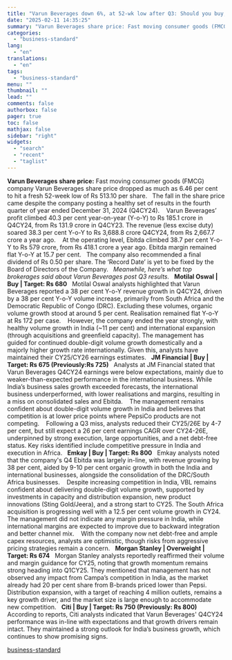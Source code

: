 ```yaml
---
title: "Varun Beverages down 6%, at 52-wk low after Q3: Should you buy, sell, hold?"
date: "2025-02-11 14:35:25"
summary: "Varun Beverages share price: Fast moving consumer goods (FMCG) company Varun Beverages share price dropped as much as 6.46 per cent to hit a fresh 52-week low of Rs 513.10 per share. The fall in the share price came despite the company posting a healthy set of results in the..."
categories:
  - "business-standard"
lang:
  - "en"
translations:
  - "en"
tags:
  - "business-standard"
menu: ""
thumbnail: ""
lead: ""
comments: false
authorbox: false
pager: true
toc: false
mathjax: false
sidebar: "right"
widgets:
  - "search"
  - "recent"
  - "taglist"
---
```


**Varun Beverages share price:** Fast moving consumer goods (FMCG) company Varun Beverages share price dropped as much as 6.46 per cent to hit a fresh 52-week low of Rs 513.10 per share.
 
The fall in the share price came despite the company posting a healthy set of results in the fourth quarter of year ended December 31, 2024 (Q4CY24). 
 
Varun Beverages’ profit climbed 40.3 per cent year-on-year (Y-o-Y) to Rs 185.1 crore in Q4CY24, from Rs 131.9 crore in Q4CY23. The revenue (less excise duty) soared 38.3 per cent Y-o-Y to Rs 3,688.8 crore Q4CY24, from Rs 2,667.7 crore a year ago. 
 
At the operating level, Ebitda climbed 38.7 per cent Y-o-Y to Rs 579 crore, from Rs 418.1 crore a year ago. Ebitda margin remained flat Y-o-Y at 15.7 per cent.
 
The company also recommended a final dividend of Rs 0.50 per share. The ‘Record Date’ is yet to be fixed by the Board of Directors of the Company.
 
*Meanwhile, here’s what top brokerages said about Varun Beverages post Q3 results.*
 
**Motilal Oswal | Buy | Target: Rs 680**
 
Motilal Oswal analysts highlighted that Varun Beverages reported a 38 per cent Y-o-Y revenue growth in Q4CY24, driven by a 38 per cent Y-o-Y volume increase, primarily from South Africa and the Democratic Republic of Congo (DRC). Excluding these volumes, organic volume growth stood at around 5 per cent. Realisation remained flat Y-o-Y at Rs 172 per case. 
 
However, the company ended the year strongly, with healthy volume growth in India (~11 per cent) and international expansion (through acquisitions and greenfield capacity). The management has guided for continued double-digit volume growth domestically and a majorly higher growth rate internationally. Given this, analysts have maintained their CY25/CY26 earnings estimates.
 
**JM Financial | Buy | Target: Rs 675 (Previously:Rs 725)**
 
Analysts at JM Financial stated that Varun Beverages Q4CY24 earnings were below expectations, mainly due to weaker-than-expected performance in the international business. While India’s business sales growth exceeded forecasts, the international business underperformed, with lower realisations and margins, resulting in a miss on consolidated sales and Ebitda. 
 
The management remains confident about double-digit volume growth in India and believes that competition is at lower price points where PepsiCo products are not competing. 
 
Following a Q3 miss, analysts reduced their CY25/26E by 4-7 per cent, but still expect a 26 per cent earnings CAGR over CY24-26E, underpinned by strong execution, large opportunities, and a net debt-free status. Key risks identified include competitive pressure in India and execution in Africa.
 
**Emkay | Buy | Target: Rs 800**
 
Emkay analysts noted that the company's Q4 Ebitda was largely in-line, with revenue growing by 38 per cent, aided by 9-10 per cent organic growth in both the India and international businesses, alongside the consolidation of the DRC/South Africa businesses. 
 
Despite increasing competition in India, VBL remains confident about delivering double-digit volume growth, supported by investments in capacity and distribution expansion, new product innovations (Sting Gold/Jeera), and a strong start to CY25. The South Africa acquisition is progressing well with a 12.5 per cent volume growth in CY24. The management did not indicate any margin pressure in India, while international margins are expected to improve due to backward integration and better channel mix. 
 
With the company now net debt-free and ample capex resources, analysts are optimistic, though risks from aggressive pricing strategies remain a concern.
 
**Morgan Stanley | Overweight | Target: Rs 674**
 
Morgan Stanley analysts reportedly reaffirmed their volume and margin guidance for CY25, noting that growth momentum remains strong heading into Q1CY25. They mentioned that management has not observed any impact from Campa’s competition in India, as the market already had 20 per cent share from B-brands priced lower than Pepsi. Distribution expansion, with a target of reaching 4 million outlets, remains a key growth driver, and the market size is large enough to accommodate new competition.
 
**Citi | Buy | Target: Rs 750 (Previously: Rs 800)**
 
According to reports, Citi analysts indicated that Varun Beverages' Q4CY24 performance was in-line with expectations and that growth drivers remain intact. They maintained a strong outlook for India’s business growth, which continues to show promising signs.

[business-standard](https://www.business-standard.com/markets/news/varun-beverages-down-6-at-52-wk-low-after-q3-should-you-buy-sell-hold-125021100708_1.html)
